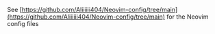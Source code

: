 See [https://github.com/Aliiiiii404/Neovim-config/tree/main](https://github.com/Aliiiiii404/Neovim-config/tree/main) for the Neovim config files
